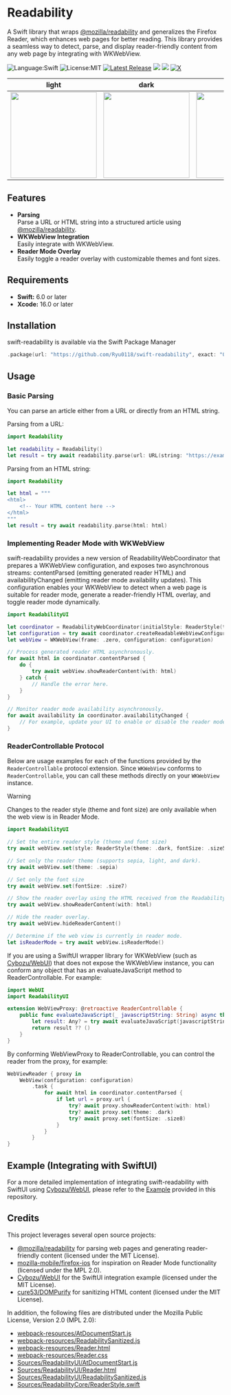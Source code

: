 # Readability
A Swift library that wraps [@mozilla/readability](https://github.com/@mozilla/readability) and generalizes the Firefox Reader, which enhances web pages for better reading.
This library provides a seamless way to detect, parse, and display reader-friendly content from any web page by integrating with WKWebView.

![Language:Swift](https://img.shields.io/static/v1?label=Language&message=Swift&color=orange&style=flat-square)
![License:MIT](https://img.shields.io/static/v1?label=License&message=MIT&color=blue&style=flat-square)
[![Latest Release](https://img.shields.io/github/v/release/Ryu0118/swift-readability?style=flat-square)](https://github.com/Ryu0118/swift-readability/releases/latest)
[![](https://img.shields.io/endpoint?url=https%3A%2F%2Fswiftpackageindex.com%2Fapi%2Fpackages%2FRyu0118%2Fswift-readability%2Fbadge%3Ftype%3Dswift-versions)](https://swiftpackageindex.com/Ryu0118/swift-readability)
[![](https://img.shields.io/endpoint?url=https%3A%2F%2Fswiftpackageindex.com%2Fapi%2Fpackages%2FRyu0118%2Fswift-readability%2Fbadge%3Ftype%3Dplatforms)](https://swiftpackageindex.com/Ryu0118/swift-readability)
[![X](https://img.shields.io/twitter/follow/ryu_hu03?style=social)](https://x.com/ryu_hu03)


|  light  |  dark  |  sepia  |
| ---- | ---- | ---- |
|  <img src="https://github.com/user-attachments/assets/ed112ac7-1f01-4b64-97d1-a22f78968cc8" width="200">  |  <img src="https://github.com/user-attachments/assets/2be2c140-d17e-444f-8a33-6c66e0203058" width="200">  |  <img src="https://github.com/user-attachments/assets/cccb813b-3e02-41da-a944-d9f786518d6d" width="200">  |


## Features
- **Parsing** <br>
Parse a URL or HTML string into a structured article using [@mozilla/readability](https://github.com/@mozilla/readability).
- **WKWebView Integration**<br>
Easily integrate with WKWebView.
- **Reader Mode Overlay**<br>
Easily toggle a reader overlay with customizable themes and font sizes.

## Requirements

- **Swift:** 6.0 or later
- **Xcode:** 16.0 or later

## Installation
swift-readability is available via the Swift Package Manager
```Swift
.package(url: "https://github.com/Ryu0118/swift-readability", exact: "0.1.0")
```

## Usage
### Basic Parsing
You can parse an article either from a URL or directly from an HTML string.<br>

Parsing from a URL:
```swift
import Readability

let readability = Readability()
let result = try await readability.parse(url: URL(string: "https://example.com/article")!)
```

Parsing from an HTML string:
```swift
import Readability

let html = """
<html>
    <!-- Your HTML content here -->
</html>
"""
let result = try await readability.parse(html: html)
```

### Implementing Reader Mode with WKWebView
swift-readability provides a new version of ReadabilityWebCoordinator that prepares a WKWebView configuration, and exposes two asynchronous streams: contentParsed (emitting generated reader HTML) and availabilityChanged (emitting reader mode availability updates). This configuration enables your WKWebView to detect when a web page is suitable for reader mode, generate a reader-friendly HTML overlay, and toggle reader mode dynamically.

```swift
import ReadabilityUI

let coordinator = ReadabilityWebCoordinator(initialStyle: ReaderStyle(theme: .dark, fontSize: .size5))
let configuration = try await coordinator.createReadableWebViewConfiguration()
let webView = WKWebView(frame: .zero, configuration: configuration)

// Process generated reader HTML asynchronously.
for await html in coordinator.contentParsed {
    do {
        try await webView.showReaderContent(with: html)
    } catch {
        // Handle the error here.
    }
}

// Monitor reader mode availability asynchronously.
for await availability in coordinator.availabilityChanged {
    // For example, update your UI to enable or disable the reader mode button.
}
```

### ReaderControllable Protocol

Below are usage examples for each of the functions provided by the `ReaderControllable` protocol extension. Since `WKWebView` conforms to `ReaderControllable`, you can call these methods directly on your `WKWebView` instance.

> [!WARNING]
>  Changes to the reader style (theme and font size) are only available when the web view is in Reader Mode.

```swift
import ReadabilityUI

// Set the entire reader style (theme and font size)
try await webView.set(style: ReaderStyle(theme: .dark, fontSize: .size5))

// Set only the reader theme (supports sepia, light, and dark).
try await webView.set(theme: .sepia)

// Set only the font size
try await webView.set(fontSize: .size7)

// Show the reader overlay using the HTML received from the ReadabilityWebCoordinator.contentParsed(_:) event.
try await webView.showReaderContent(with: html)

// Hide the reader overlay.
try await webView.hideReaderContent()

// Determine if the web view is currently in reader mode.
let isReaderMode = try await webView.isReaderMode()
```

If you are using a SwiftUI wrapper library for WKWebView (such as [Cybozu/WebUI](https://github.com/cybozu/WebUI)) that does not expose the WKWebView instance, you can conform any object that has an evaluateJavaScript method to ReaderControllable. For example:
```swift
import WebUI
import ReadabilityUI

extension WebViewProxy: @retroactive ReaderControllable {
    public func evaluateJavaScript(_ javascriptString: String) async throws -> Any {
        let result: Any? = try await evaluateJavaScript(javascriptString)
        return result ?? ()
    }
}
```
By conforming WebViewProxy to ReaderControllable, you can control the reader from the proxy, for example:
```swift
WebViewReader { proxy in
    WebView(configuration: configuration)
        .task {
            for await html in coordinator.contentParsed {
                if let url = proxy.url {
                    try? await proxy.showReaderContent(with: html)
                    try? await proxy.set(theme: .dark)
                    try? await proxy.set(fontSize: .size8)
                }
            }
        }
}
```

## Example (Integrating with SwiftUI)
For a more detailed implementation of integrating swift-readability with SwiftUI using [Cybozu/WebUI](https://github.com/cybozu/WebUI), please refer to the [Example](./Example) provided in this repository.

## Credits
This project leverages several open source projects:

- [@mozilla/readability](https://github.com/mozilla/readability) for parsing web pages and generating reader-friendly content (licensed under the MIT License).
- [mozilla-mobile/firefox-ios](https://github.com/mozilla-mobile/firefox-ios) for inspiration on Reader Mode functionality (licensed under the MPL 2.0).
- [Cybozu/WebUI](https://github.com/Cybozu/WebUI) for the SwiftUI integration example (licensed under the MIT License).
- [cure53/DOMPurify](https://github.com/cure53/DOMPurify) for sanitizing HTML content (licensed under the MIT License).

In addition, the following files are distributed under the Mozilla Public License, Version 2.0 (MPL 2.0):
- [webpack-resources/AtDocumentStart.js](./webpack-resources/AtDocumentStart.js)
- [webpack-resources/ReadabilitySanitized.js](./webpack-resources/ReadabilitySanitized.js)
- [webpack-resources/Reader.html](./webpack-resources/Reader.html)
- [webpack-resources/Reader.css](./webpack-resources/Reader.css)
- [Sources/ReadabilityUI/AtDocumentStart.js](./Sources/ReadabilityUI/AtDocumentStart.js)
- [Sources/ReadabilityUI/Reader.html](./Sources/ReadabilityUI/Reader.html)
- [Sources/ReadabilityUI/ReadabilitySanitized.js](./Sources/ReadabilityUI/ReadabilitySanitized.js)
- [Sources/ReadabilityCore/ReaderStyle.swift](./Sources/ReadabilityCore/ReaderStyle.swift)
